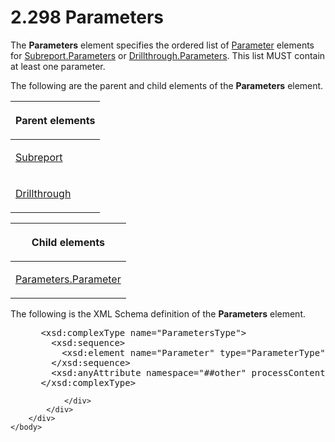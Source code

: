 <html dir="LTR" xmlns:mshelp="http://msdn.microsoft.com/mshelp" xmlns:ddue="http://ddue.schemas.microsoft.com/authoring/2003/5" xmlns:xlink="http://www.w3.org/1999/xlink" xmlns:tool="http://www.microsoft.com/tooltip">
    <head>
        <meta http-equiv="Content-Type" content="text/html; CHARSET=utf-8"></meta>
        <meta name="save" content="history"></meta>
        <title>2.298 Parameters</title>
        <xml>
            <mshelp:toctitle title="2.298 Parameters"></mshelp:toctitle>
            <mshelp:rltitle title="[MS-RDL]: Parameters"></mshelp:rltitle>
            <mshelp:keyword index="A" term="f7dec362-cf85-4dd9-9f29-7e8101e80b9a"></mshelp:keyword>
            <mshelp:attr name="DCSext.ContentType" value="open specification"></mshelp:attr>
            <mshelp:attr name="AssetID" value="f7dec362-cf85-4dd9-9f29-7e8101e80b9a"></mshelp:attr>
            <mshelp:attr name="TopicType" value="kbRef"></mshelp:attr>
            <mshelp:attr name="DCSext.Title" value="[MS-RDL]: Parameters" />
        </xml>
    </head>
    <body>
        <div id="header">
            <h1 class="heading">2.298 Parameters</h1>
        </div>
        <div id="mainSection">
            <div id="mainBody">
                <div id="allHistory" class="saveHistory"></div>
                <div id="sectionSection0" class="section" name="collapseableSection">
                    

<p>The <b>Parameters</b> element specifies the ordered list of <a href="bc41bd5d-b10d-4ac3-ae17-40517c8449f0.md">Parameter</a> elements for <a href="320127f0-1597-48fe-98b9-66cd00c8805b.md">Subreport.Parameters</a> or <a href="4fe6e95b-29de-404e-ba26-289acc14c37e.md">Drillthrough.Parameters</a>.
This list MUST contain at least one parameter. </p>

<p>The following are the parent and child elements of the <b>Parameters</b>
element.</p>

<table>
 <thead>
  <tr>
   <th>
   <p>Parent elements</p>
   </th>
  </tr>
 </thead>
 <tr>
  <td>
  <p><a href="04d4d6d6-e103-48fc-b4f7-bf5b4a7e56e5.md">Subreport</a>
  </p>
  </td>
 </tr>
 <tr>
  <td>
  <p><a href="aaf071a8-a76c-47c4-9f23-787eab6c13a0.md">Drillthrough</a>
  </p>
  </td>
 </tr>
</table>

<p> </p>

<table>
 <thead>
  <tr>
   <th>
   <p>Child elements</p>
   </th>
  </tr>
 </thead>
 <tr>
  <td>
  <p><a href="daf71364-0dfb-4c8b-ad03-5ffe2855a0c3.md">Parameters.Parameter</a>
  </p>
  </td>
 </tr>
</table>

<p>The following is the XML Schema definition of the <b>Parameters</b>
element.</p>

<dl>
<dd>
<div><pre> &lt;xsd:complexType name=&quot;ParametersType&quot;&gt;
   &lt;xsd:sequence&gt;
     &lt;xsd:element name=&quot;Parameter&quot; type=&quot;ParameterType&quot; maxOccurs=&quot;unbounded&quot; /&gt;
   &lt;/xsd:sequence&gt;
   &lt;xsd:anyAttribute namespace=&quot;##other&quot; processContents=&quot;skip&quot; /&gt;
 &lt;/xsd:complexType&gt;
</pre></div>
</dd></dl>


                </div>
            </div>
        </div>
    </body>
</html>